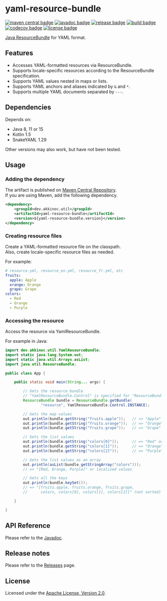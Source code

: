# yaml-resource-bundle

[![maven central badge]][maven central]
[![javadoc badge]][javadoc]
[![release badge]][release]
[![build badge]][build]
[![codecov badge]][codecov]
[![license badge]][license]

[maven central]: https://maven-badges.herokuapp.com/maven-central/dev.akkinoc.util/yaml-resource-bundle
[maven central badge]: https://maven-badges.herokuapp.com/maven-central/dev.akkinoc.util/yaml-resource-bundle/badge.svg
[javadoc]: https://javadoc.io/doc/dev.akkinoc.util/yaml-resource-bundle
[javadoc badge]: https://javadoc.io/badge2/dev.akkinoc.util/yaml-resource-bundle/javadoc.svg
[release]: https://github.com/akkinoc/yaml-resource-bundle/releases
[release badge]: https://img.shields.io/github/v/release/akkinoc/yaml-resource-bundle?color=brightgreen&sort=semver
[build]: https://github.com/akkinoc/yaml-resource-bundle/actions/workflows/build.yml
[build badge]: https://github.com/akkinoc/yaml-resource-bundle/actions/workflows/build.yml/badge.svg
[codecov]: https://codecov.io/gh/akkinoc/yaml-resource-bundle
[codecov badge]: https://codecov.io/gh/akkinoc/yaml-resource-bundle/branch/main/graph/badge.svg
[license]: LICENSE.txt
[license badge]: https://img.shields.io/github/license/akkinoc/yaml-resource-bundle?color=blue

[Java ResourceBundle] for YAML format.  

[Java ResourceBundle]: https://docs.oracle.com/javase/8/docs/api/java/util/ResourceBundle.html

## Features

* Accesses YAML-formatted resources via ResourceBundle.
* Supports locale-specific resources according to the ResourceBundle specification.
* Supports YAML values nested in maps or lists.
* Supports YAML anchors and aliases indicated by `&` and `*`.
* Supports multiple YAML documents separated by `---`.

## Dependencies

Depends on:  

* Java 8, 11 or 15
* Kotlin 1.5
* SnakeYAML 1.29

Other versions may also work, but have not been tested.  

## Usage

### Adding the dependency

The artifact is published on [Maven Central Repository][maven central].  
If you are using Maven, add the following dependency.  

```xml
<dependency>
    <groupId>dev.akkinoc.util</groupId>
    <artifactId>yaml-resource-bundle</artifactId>
    <version>${yaml-resource-bundle.version}</version>
</dependency>
```

### Creating resource files

Create a YAML-formatted resource file on the classpath.  
Also, create locale-specific resource files as needed.  

For example:  

```yaml
# resource.yml, resource_en.yml, resource_fr.yml, etc
fruits:
  apple: Apple
  orange: Orange
  grape: Grape
colors:
  - Red
  - Orange
  - Purple
```

### Accessing the resource

Access the resource via YamlResourceBundle.  

For example in Java:  

```java
import dev.akkinoc.util.YamlResourceBundle;
import static java.lang.System.out;
import static java.util.Arrays.asList;
import java.util.ResourceBundle;

public class App {

    public static void main(String... args) {

        // Gets the resource bundle
        // "YamlResourceBundle.Control" is specified for "ResourceBundle.Control"
        ResourceBundle bundle = ResourceBundle.getBundle(
                "resource", YamlResourceBundle.Control.INSTANCE);

        // Gets the map values
        out.println(bundle.getString("fruits.apple"));   // => "Apple" or a localized value
        out.println(bundle.getString("fruits.orange"));  // => "Orange" or a localized value
        out.println(bundle.getString("fruits.grape"));   // => "Grape" or a localized value

        // Gets the list values
        out.println(bundle.getString("colors[0]"));      // => "Red" or a localized value
        out.println(bundle.getString("colors[1]"));      // => "Orange" or a localized value
        out.println(bundle.getString("colors[2]"));      // => "Purple" or a localized value

        // Gets the list values as an array
        out.println(asList(bundle.getStringArray("colors")));
        // => "[Red, Orange, Purple]" or localized values

        // Gets all the keys
        out.println(bundle.keySet());
        // => "[fruits.apple, fruits.orange, fruits.grape,
        //      colors, colors[0], colors[1], colors[2]]" (not sorted)

    }

}
```

## API Reference

Please refer to the [Javadoc][javadoc].  

## Release notes

Please refer to the [Releases][release] page.  

## License

Licensed under the [Apache License, Version 2.0][license].  
